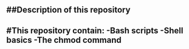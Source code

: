 ##Description of this repository
----
#This repository contain: 
-Bash scripts
-Shell basics
-The chmod command
-
